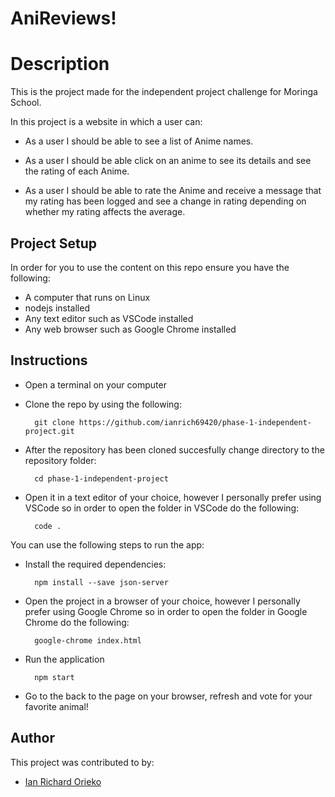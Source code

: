 # AniReviews!

# Description

This is the project made for the independent project challenge for Moringa School.

In this project is a website in which a user can:

- As a user I should be able to see a list of Anime names.

- As a user I should be able click on an anime to see its details and see the rating of each Anime.

- As a user I should be able to rate the Anime and receive a message that my rating has been logged and see a change in rating depending on whether my rating affects the average.

## Project Setup

In order for you to use the content on this repo ensure you have the following:

- A computer that runs on Linux
- nodejs installed
- Any text editor such as VSCode installed
- Any web browser such as Google Chrome installed

## Instructions

- Open a terminal on your computer
- Clone the repo by using the following:

        git clone https://github.com/ianrich69420/phase-1-independent-project.git

- After the repository has been cloned succesfully change directory to the repository folder:

        cd phase-1-independent-project

- Open it in a text editor of your choice, however I personally prefer using VSCode so in order to open the folder in VSCode do the following:

        code .

You can use the following steps to run the app:

- Install the required dependencies:

        npm install --save json-server

- Open the project in a browser of your choice, however I personally prefer using Google Chrome so in order to open the folder in Google Chrome do the following:

        google-chrome index.html

- Run the application

        npm start

- Go to the back to the page on your browser, refresh and vote for your favorite animal!

## Author
This project was contributed to by:
- [Ian Richard Orieko](https://github.com/ianrich69420/)